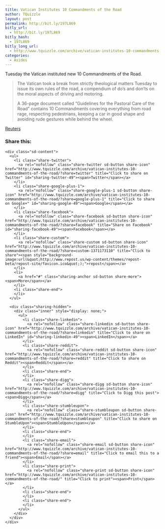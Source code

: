 ```yaml
---
title: Vatican Institutes 10 Commandments of the Road
author: TQuizzle
layout: post
permalink: http://bit.ly/197L869
bitly_url:
  - http://bit.ly/197L869
bitly_hash:
  - 197L869
bitly_long_url:
  - http://www.tquizzle.com/archive/vatican-institutes-10-commandments-of-the-road/
categories:
  - Asides
---
```

Tuesday the Vatican instituted new 10 Commandments of the Road.

> The Vatican took a break from strictly theological matters Tuesday to issue its own rules of the road, a compendium of do&#8217;s and don&#8217;ts on the moral aspects of driving and motoring.
> 
> A 36-page document called &#8220;Guidelines for the Pastoral Care of the Road&#8221; contains 10 Commandments covering everything from road rage, respecting pedestrians, keeping a car in good shape and avoiding rude gestures while behind the wheel. 

<span class="bqcite"><a rel="nofollow" target="_blank" href="http://today.reuters.com/news/articlenews.aspx?type=oddlyEnoughNews&#038;storyid=2007-06-19T140033Z_01_KUA950343_RTRUKOC_0_US-VATICAN-ROAD-1.xml">Reuters</a></span>

<div class="sharedaddy sd-sharing-enabled">
  <div class="robots-nocontent sd-block sd-social sd-social-icon-text sd-sharing">
    <h3 class="sd-title">
      Share this:
    </h3>
    
    <div class="sd-content">
      <ul>
        <li class="share-twitter">
          <a rel="nofollow" class="share-twitter sd-button share-icon" href="http://www.tquizzle.com/archive/vatican-institutes-10-commandments-of-the-road/?share=twitter" title="Click to share on Twitter" id="sharing-twitter-49"><span>Twitter</span></a>
        </li>
        <li class="share-google-plus-1">
          <a rel="nofollow" class="share-google-plus-1 sd-button share-icon" href="http://www.tquizzle.com/archive/vatican-institutes-10-commandments-of-the-road/?share=google-plus-1" title="Click to share on Google+" id="sharing-google-49"><span>Google</span></a>
        </li>
        <li class="share-facebook">
          <a rel="nofollow" class="share-facebook sd-button share-icon" href="http://www.tquizzle.com/archive/vatican-institutes-10-commandments-of-the-road/?share=facebook" title="Share on Facebook" id="sharing-facebook-49"><span>Facebook</span></a>
        </li>
        <li class="share-custom">
          <a rel="nofollow" class="share-custom sd-button share-icon" href="http://www.tquizzle.com/archive/vatican-institutes-10-commandments-of-the-road/?share=custom-1371173110" title="Click to share"><span style="background-image:url(&quot;http://www.repost.us/wp-content/themes/repost-beta/repost-site/favicon.ico&quot;);">repost</span></a>
        </li>
        <li>
          <a href="#" class="sharing-anchor sd-button share-more"><span>More</span></a>
        </li>
        <li class="share-end">
        </li>
      </ul>
      
      <div class="sharing-hidden">
        <div class="inner" style="display: none;">
          <ul>
            <li class="share-linkedin">
              <a rel="nofollow" class="share-linkedin sd-button share-icon" href="http://www.tquizzle.com/archive/vatican-institutes-10-commandments-of-the-road/?share=linkedin" title="Click to share on LinkedIn" id="sharing-linkedin-49"><span>LinkedIn</span></a>
            </li>
            <li class="share-reddit">
              <a rel="nofollow" class="share-reddit sd-button share-icon" href="http://www.tquizzle.com/archive/vatican-institutes-10-commandments-of-the-road/?share=reddit" title="Click to share on Reddit"><span>Reddit</span></a>
            </li>
            <li class="share-end">
            </li>
            <li class="share-digg">
              <a rel="nofollow" class="share-digg sd-button share-icon" href="http://www.tquizzle.com/archive/vatican-institutes-10-commandments-of-the-road/?share=digg" title="Click to Digg this post"><span>Digg</span></a>
            </li>
            <li class="share-stumbleupon">
              <a rel="nofollow" class="share-stumbleupon sd-button share-icon" href="http://www.tquizzle.com/archive/vatican-institutes-10-commandments-of-the-road/?share=stumbleupon" title="Click to share on StumbleUpon"><span>StumbleUpon</span></a>
            </li>
            <li class="share-end">
            </li>
            <li class="share-email">
              <a rel="nofollow" class="share-email sd-button share-icon" href="http://www.tquizzle.com/archive/vatican-institutes-10-commandments-of-the-road/?share=email" title="Click to email this to a friend"><span>Email</span></a>
            </li>
            <li class="share-print">
              <a rel="nofollow" class="share-print sd-button share-icon" href="http://www.tquizzle.com/archive/vatican-institutes-10-commandments-of-the-road/" title="Click to print"><span>Print</span></a>
            </li>
            <li class="share-end">
            </li>
            <li class="share-end">
            </li>
          </ul>
        </div>
      </div>
    </div>
  </div>
</div>